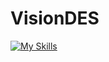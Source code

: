 # VisionDES

[![My Skills](https://skillicons.dev/icons?i=python,pytorch)](https://skillicons.dev)  
